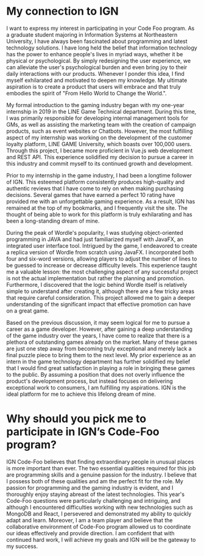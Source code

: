 # My connection to IGN 
I want to express my interest in participating in your Code Foo program. As a graduate student majoring in Information Systems at Northeastern University, I have always been fascinated about programming and latest technology solutions. I have long held the belief that information technology has the power to enhance people's lives in myriad ways, whether it be physical or psychological. By simply redesigning the user experience, we can alleviate the user's psychological burden and even bring joy to their daily interactions with our products. Whenever I ponder this idea, I find myself exhilarated and motivated to deepen my knowledge. My ultimate aspiration is to create a product that users will embrace and that truly embodies the spirit of "From Hello World to Change the World.". 

My formal introduction to the gaming industry began with my one-year internship in 2019 in the LINE Game Technical department. During this time, I was primarily responsible for developing internal management tools for GMs, as well as assisting the marketing team with the creation of campaign products, such as event websites or Chatbots. However, the most fulfilling aspect of my internship was working on the development of the customer loyalty platform, LINE GAME University, which boasts over 100,000 users. Through this project, I became more proficient in Vue.js web development and REST API. This experience solidified my decision to pursue a career in this industry and commit myself to its continued growth and development.

Prior to my internship in the game industry, I had been a longtime follower of IGN. This esteemed platform consistently produces high-quality and authentic reviews that I have come to rely on when making purchasing decisions. Several games that have earned a perfect 10 rating have provided me with an unforgettable gaming experience. As a result, IGN has remained at the top of my bookmarks, and I frequently visit the site. The thought of being able to work for this platform is truly exhilarating and has been a long-standing dream of mine.

During the peak of Wordle's popularity, I was studying object-oriented programming in JAVA and had just familiarized myself with JavaFX, an integrated user interface tool. Intrigued by the game, I endeavored to create a replica version of Wordle from scratch using JavaFX. I incorporated both four and six-word versions, allowing players to adjust the number of lines to be guessed to increase or decrease difficulty levels. This experience taught me a valuable lesson: the most challenging aspect of any successful project is not the actual implementation but rather the planning and promotion. Furthermore, I discovered that the logic behind Wordle itself is relatively simple to understand after creating it, although there are a few tricky areas that require careful consideration. This project allowed me to gain a deeper understanding of the significant impact that effective promotion can have on a great game.

Based on the previous discussion, it may seem logical for me to pursue a career as a game developer. However, after gaining a deep understanding of the game industry over the years, I have come to realize that there is a plethora of outstanding games already on the market. Many of these games are just one step away from becoming truly exceptional and merely lack a final puzzle piece to bring them to the next level. My prior experience as an intern in the game technology department has further solidified my belief that I would find great satisfaction in playing a role in bringing these games to the public. By assuming a position that does not overly influence the product's development process, but instead focuses on delivering exceptional work to consumers, I am fulfilling my aspirations. IGN is the ideal platform for me to achieve this lifelong dream of mine.

# Why should you pick me to participate in IGN’s Code-Foo program?
IGN Code-Foo believes that finding extraordinary people in unusual places is more important than ever. The two essential qualities required for this job are programming skills and a genuine passion for the industry. I believe that I possess both of these qualities and am the perfect fit for the role. My passion for programming and the gaming industry is evident, and I thoroughly enjoy staying abreast of the latest technologies. This year's Code-Foo questions were particularly challenging and intriguing, and although I encountered difficulties working with new technologies such as MongoDB and React, I persevered and demonstrated my ability to quickly adapt and learn. Moreover, I am a team player and believe that the collaborative environment of Code-Foo program allowed us to coordinate our ideas effectively and provide direction. I am confident that with continued hard work, I will achieve my goals and IGN will be the gateway to my success.
